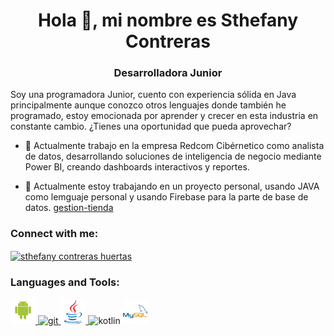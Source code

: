 ## 
<h1 align="center">Hola 👋, mi nombre es Sthefany Contreras</h1>
<h3 align="center">Desarrolladora Junior</h3>

Soy una programadora Junior, cuento con experiencia sólida en Java principalmente aunque conozco otros lenguajes donde también he programado, estoy emocionada por aprender y crecer en esta industria en constante cambio. ¿Tienes una oportunidad que pueda aprovechar?

- 🔭 Actualmente trabajo en la empresa Redcom Cibérnetico como analista de datos, desarrollando soluciones de inteligencia de negocio mediante Power BI, creando dashboards interactivos y reportes.

- 🌱 Actualmente estoy trabajando en un proyecto personal, usando JAVA como lemguaje personal y usando Firebase para la parte de base de datos. [gestion-tienda](https://github.com/Sthny/gestion-tienda.git)

<h3 align="left">Connect with me:</h3>
<p align="left">
<a href="https://linkedin.com/in/sthefany contreras huertas" target="blank"><img align="center" src="https://raw.githubusercontent.com/rahuldkjain/github-profile-readme-generator/master/src/images/icons/Social/linked-in-alt.svg" alt="sthefany contreras huertas" height="30" width="40" /></a>
</p>

<h3 align="left">Languages and Tools:</h3>
<p align="left"> <a href="https://developer.android.com" target="_blank" rel="noreferrer"> <img src="https://raw.githubusercontent.com/devicons/devicon/master/icons/android/android-original-wordmark.svg" alt="android" width="40" height="40"/> </a> <a href="https://git-scm.com/" target="_blank" rel="noreferrer"> <img src="https://www.vectorlogo.zone/logos/git-scm/git-scm-icon.svg" alt="git" width="40" height="40"/> </a> <a href="https://www.java.com" target="_blank" rel="noreferrer"> <img src="https://raw.githubusercontent.com/devicons/devicon/master/icons/java/java-original.svg" alt="java" width="40" height="40"/> </a> <img src="https://www.vectorlogo.zone/logos/kotlinlang/kotlinlang-icon.svg" alt="kotlin" width="40" height="40"/> </a> <a href="https://www.mysql.com/" target="_blank" rel="noreferrer"> <img src="https://raw.githubusercontent.com/devicons/devicon/master/icons/mysql/mysql-original-wordmark.svg" alt="mysql" width="40" height="40"/> </a> </p>
